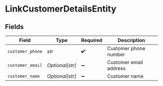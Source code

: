 # LinkCustomerDetailsEntity


## Fields

| Field                  | Type                   | Required               | Description            |
| ---------------------- | ---------------------- | ---------------------- | ---------------------- |
| `customer_phone`       | *str*                  | :heavy_check_mark:     | Customer phone number  |
| `customer_email`       | *Optional[str]*        | :heavy_minus_sign:     | Customer email address |
| `customer_name`        | *Optional[str]*        | :heavy_minus_sign:     | Customer name          |